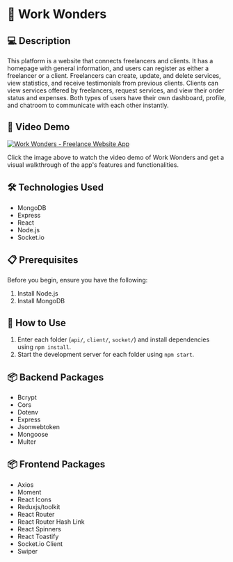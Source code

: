 # 🚀 Work Wonders

## 💻 Description

This platform is a website that connects freelancers and clients. It has a homepage with general information, and users can register as either a freelancer or a client. Freelancers can create, update, and delete services, view statistics, and receive testimonials from previous clients. Clients can view services offered by freelancers, request services, and view their order status and expenses. Both types of users have their own dashboard, profile, and chatroom to communicate with each other instantly.

## 🎥 Video Demo

[![Work Wonders - Freelance Website App](https://github.com/tarikbouchaala/Work-Wonders/assets/112863517/b5c4b8d0-76cd-4d93-aa22-aaba302a132c)](https://www.youtube.com/watch?v=YRXQsYHNx9Y)

Click the image above to watch the video demo of Work Wonders and get a visual walkthrough of the app's features and functionalities.

## 🛠️ Technologies Used

- MongoDB
- Express
- React
- Node.js
- Socket.io

## 📋 Prerequisites

Before you begin, ensure you have the following:

1. Install Node.js
2. Install MongoDB

## 🔧 How to Use

1. Enter each folder (`api/`, `client/`, `socket/`) and install dependencies using `npm install`.
2. Start the development server for each folder using `npm start`.

## 📦 Backend Packages

- Bcrypt
- Cors
- Dotenv
- Express
- Jsonwebtoken
- Mongoose
- Multer

## 📦 Frontend Packages

- Axios
- Moment
- React Icons
- Reduxjs/toolkit
- React Router
- React Router Hash Link
- React Spinners
- React Toastify
- Socket.io Client
- Swiper
